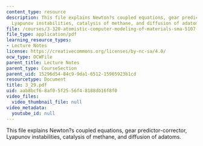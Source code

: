 ```yaml
---
content_type: resource
description: This file explains Newton?s coupled equations, gear predictor-corrector,
  Lyapunov instabilities, catalysis of methane, and diffusion of adatoms.
file: /courses/3-320-atomistic-computer-modeling-of-materials-sma-5107-spring-2005/aab8bcf68af05f2556f48188db16f8f0_3_29.pdf
file_type: application/pdf
learning_resource_types:
- Lecture Notes
license: https://creativecommons.org/licenses/by-nc-sa/4.0/
ocw_type: OCWFile
parent_title: Lecture Notes
parent_type: CourseSection
parent_uid: 15296d54-84c9-9da1-6512-15965923b1cd
resourcetype: Document
title: 3_29.pdf
uid: aab8bcf6-8af0-5f25-56f4-8188db16f8f0
video_files:
  video_thumbnail_file: null
video_metadata:
  youtube_id: null
---
```

This file explains Newton?s coupled equations, gear predictor-corrector, Lyapunov instabilities, catalysis of methane, and diffusion of adatoms.
